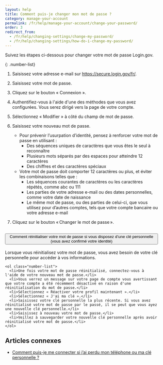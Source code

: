 ```yaml
---
layout: help
title: Comment puis-je changer mon mot de passe ?
category: manage-your-account
permalink: /fr/help/manage-your-account/change-your-password/
order: 3
redirect_from:
  - /fr/help/changing-settings/change-my-password/
  - /fr/help/changing-settings/how-do-i-change-my-password/
---
```


Suivez les étapes ci-dessous pour changer votre mot de passe Login.gov.

{: .number-list}

1. Saisissez votre adresse e-mail sur <https://secure.login.gov/fr/>.

1. Saisissez votre mot de passe.

1. Cliquez sur le bouton « Connexion ».

1. Authentifiez-vous à l'aide d'une des méthodes que vous avez configurées. Vous serez dirigé vers la page de votre compte.

1. Sélectionnez « Modifier » à côté du champ de mot de passe.

1. Saisissez votre nouveau mot de passe.
   * Pour prévenir l’usurpation d’identité, pensez à renforcer votre mot de passe en utilisant : 
     * Des séquences uniques de caractères que vous êtes le seul à reconnaître 
     * Plusieurs mots séparés par des espaces pour atteindre 12 caractères 
     * Des chiffres et des caractères spéciaux 
   * Votre mot de passe doit comporter 12 caractères ou plus, et éviter les combinaisons telles que :
     * Les séquences courantes de caractères ou les caractères répétés, comme abc ou 111
     * Les parties de votre adresse e-mail ou des dates personnelles, comme votre date de naissance
     * Le même mot de passe, ou des parties de celui-ci, que vous utilisez pour d’autres comptes, tels que votre compte bancaire ou votre adresse e-mail

1. Cliquez sur le bouton « Changer le mot de passe ».

<div class="usa-accordion usa-accordion--bordered margin-y-4">
  <h2 class="usa-accordion__heading">
    <button
      type="button"
      class="usa-accordion__button"
      aria-expanded="false"
      aria-controls="b-a1"
    >
      Comment réinitialiser votre mot de passe si vous disposez d’une clé personnelle (vous avez confirmé votre identité)
    </button>
  </h2>
  <div id="b-a1" class="usa-accordion__content usa-prose">
    Lorsque vous réinitialisez votre mot de passe, vous avez besoin de votre clé personnelle pour accéder à vos informations.

    <ol class="number-list">
      <li>Une fois votre mot de passe réinitialisé, connectez-vous à l'aide de votre nouveau mot de passe.</li>
      <li>Vous verrez un message sur votre page de compte vous avertissant que votre compte a été récemment désactivé en raison d'une réinitialisation du mot de passe.</li>
      <li>Sélectionnez « Réactiver votre profil maintenant ».</li>
      <li>Sélectionnez « J'ai ma clé ».</li>
      <li>Saisissez votre clé personnelle la plus récente. Si vous avez réinitialisé votre mot de passe par le passé, il se peut que vous ayez une nouvelle clé personnelle.</li>
      <li>Saisissez à nouveau votre mot de passe.</li>
      <li>Veillez à sauvegarder votre nouvelle clé personnelle après avoir réinitialisé votre mot de passe.</li>
    </ol>
  </div>
</div>


## Articles connexes

* [Comment puis-je me connecter si j’ai perdu mon téléphone ou ma clé personnelle ?](/fr/help/trouble-signing-in/how-to-sign-in/)
